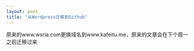 ```yaml
---
layout: post
title: "从Wordpress迁移到Github"
---
```

原来的www.wsria.com更换域名到www.kafeitu.me，原来的文章会在下个周一之前迁移过来
